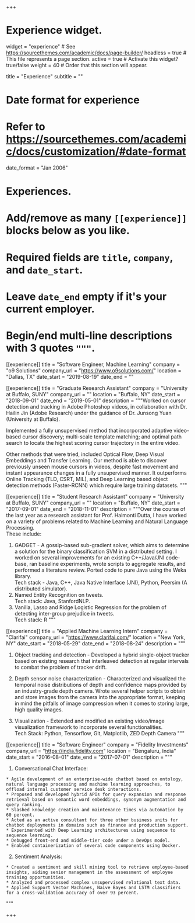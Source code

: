 +++
# Experience widget.
widget = "experience"  # See https://sourcethemes.com/academic/docs/page-builder/
headless = true  # This file represents a page section.
active = true  # Activate this widget? true/false
weight = 40  # Order that this section will appear.

title = "Experience"
subtitle = ""

# Date format for experience
#   Refer to https://sourcethemes.com/academic/docs/customization/#date-format
date_format = "Jan 2006"

# Experiences.
#   Add/remove as many `[[experience]]` blocks below as you like.
#   Required fields are `title`, `company`, and `date_start`.
#   Leave `date_end` empty if it's your current employer.
#   Begin/end multi-line descriptions with 3 quotes `"""`.
[[experience]]
  title = "Software Engineer, Machine Learning"
  company = "o9 Solutions"
  company_url = "https://www.o9solutions.com/"
  location = "Dallas, TX"
  date_start = "2019-08-19"
  date_end = ""
 
[[experience]]
  title = "Graduate Research Assistant"
  company = "University at Buffalo, SUNY"
  company_url = ""
  location = "Buffalo, NY"
  date_start = "2018-09-01"
  date_end = "2019-05-01"
  description = """Worked on cursor detection and tracking in Adobe Photoshop videos, in collaboration with Dr. Hailin Jin (Adobe Research) under the guidance of Dr. Junsong Yuan (University at Buffalo).

Implemented a fully unsupervised method that incorporated adaptive video-based cursor discovery; multi-scale template matching; and optimal path search to locate the highest scoring cursor trajectory in the entire video. 

Other methods that were tried, included Optical Flow, Deep Visual Embeddings and Transfer Learning. Our method is able to discover previously unseen mouse cursors in videos, despite fast movement and instant appearance changes in a fully unsupervised manner. It outperforms Online Tracking (TLD, CSRT, MIL), and Deep Learning based object detection methods (Faster-RCNN) which require large training datasets.
"""

[[experience]]
  title = "Student Research Assistant"
  company = "University at Buffalo, SUNY"
  company_url = ""
  location = "Buffalo, NY"
  date_start = "2017-09-01"
  date_end = "2018-11-01"
  description = """Over the course of the last year as a research assistant for Prof. Haimonti Dutta, I have worked on a variety of problems related to Machine Learning and Natural Language Processing.  
  These include:  
  1. GADGET - A gossip-based sub-gradient solver, which aims to determine a solution for the binary classification SVM in a distributed setting. I worked on several improvements for an existing C++/Java/JNI code-base, ran baseline experiments, wrote scripts to aggregate results, and performed a literature review. Ported code to pure Java using the Weka library.  
  Tech stack - Java, C++, Java Native Interface (JNI), Python, Peersim (A distributed simulator).  
  2. Named Entity Recognition on tweets.  
  Tech stack: Java, StanfordNLP.  
  3. Vanilla, Lasso and Ridge Logistic Regression for the problem of detecting inter-group prejudice in tweets.  
  Tech stack: R
"""


[[experience]]
  title = "Applied Machine Learning Intern"
  company = "Clarifai"
  company_url = "https://www.clarifai.com/"
  location = "New York, NY"
  date_start = "2018-05-29"
  date_end = "2018-08-24"
  description = """  
  1. Object tracking and detection - Developed a hybrid single-object tracker based on existing research that interleaved detection at regular intervals to combat the problem of tracker drift.  
  
  2. Depth sensor noise characterization - Characterized and visualized the temporal noise distributions of depth and confidence maps provided by an industry-grade depth camera. Wrote several helper scripts to obtain and store images from the camera into the appropriate format, keeping in mind the pitfalls of image compression when it comes to storing large, high quality images.  
  
  3. Visualization - Extended and modified an existing video/image visualization framework to incorporate several functionalities.  
  Tech Stack: Python, Tensorflow, Git, Matplotlib, ZED Depth Camera
"""

[[experience]]
  title = "Software Engineer"
  company = "Fidelity Investments"
  company_url = "https://india.fidelity.com"
  location = "Bengaluru, India"
  date_start = "2016-08-01"
  date_end = "2017-07-01"
  description = """  
  1. Conversational Chat Interface:  
  
    * Agile development of an enterprise-wide chatbot based on ontology, natural language processing and machine learning approaches, to offload internal customer service desk interactions.  
    * Proposed and developed hybrid APIs for query expansion and response retrieval based on semantic word embeddings, synonym augmentation and query ranking.  
    * Slashed knowledge creation and maintenance times via automation by 60 percent.  
    * Acted as an active consultant for three other business units for chatbot deployments in domains such as finance and production support.  
    * Experimented with Deep Learning architectures using sequence to sequence learning.  
    * Debugged front-end and middle-tier code under a DevOps model.  
    * Enabled containerization of several code components using Docker.  
  2. Sentiment Analysis:  
  
    * Created a sentiment and skill mining tool to retrieve employee-based insights, aiding senior management in the assessment of employee training opportunities.  
    * Analyzed and processed complex unsupervised relational text data.  
    * Applied Support Vector Machines, Naive Bayes and LSTM classifiers for a cross-validation accuracy of over 93 percent.
"""


+++
